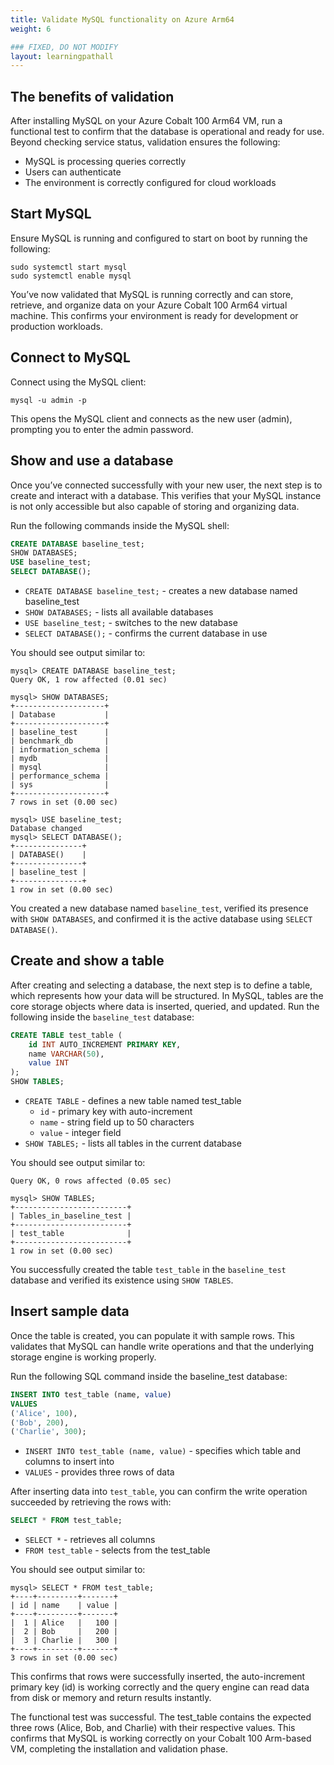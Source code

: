 ```yaml
---
title: Validate MySQL functionality on Azure Arm64
weight: 6

### FIXED, DO NOT MODIFY
layout: learningpathall
---
```


## The benefits of validation 

After installing MySQL on your Azure Cobalt 100 Arm64 VM, run a functional test to confirm that the database is operational and ready for use. Beyond checking service status, validation ensures the following:

- MySQL is processing queries correctly
- Users can authenticate
- The environment is correctly configured for cloud workloads

## Start MySQL 

Ensure MySQL is running and configured to start on boot by running the following:

```console
sudo systemctl start mysql
sudo systemctl enable mysql
```
You’ve now validated that MySQL is running correctly and can store, retrieve, and organize data on your Azure Cobalt 100 Arm64 virtual machine. This confirms your environment is ready for development or production workloads. 

## Connect to MySQL 

Connect using the MySQL client:

```console
mysql -u admin -p
```
This opens the MySQL client and connects as the new user (admin), prompting you to enter the admin password.

## Show and use a database

Once you’ve connected successfully with your new user, the next step is to create and interact with a database. This verifies that your MySQL instance is not only accessible but also capable of storing and organizing data.

Run the following commands inside the MySQL shell:

```sql
CREATE DATABASE baseline_test;
SHOW DATABASES;
USE baseline_test;
SELECT DATABASE();
```

- `CREATE DATABASE baseline_test;` - creates a new database named baseline_test
- `SHOW DATABASES;` - lists all available databases
- `USE baseline_test;` - switches to the new database
- `SELECT DATABASE();` - confirms the current database in use

You should see output similar to:

```output
mysql> CREATE DATABASE baseline_test;
Query OK, 1 row affected (0.01 sec)

mysql> SHOW DATABASES;
+--------------------+
| Database           |
+--------------------+
| baseline_test      |
| benchmark_db       |
| information_schema |
| mydb               |
| mysql              |
| performance_schema |
| sys                |
+--------------------+
7 rows in set (0.00 sec)

mysql> USE baseline_test;
Database changed
mysql> SELECT DATABASE();
+---------------+
| DATABASE()    |
+---------------+
| baseline_test |
+---------------+
1 row in set (0.00 sec)
```
You created a new database named `baseline_test`, verified its presence with `SHOW DATABASES`, and confirmed it is the active database using `SELECT DATABASE()`.

## Create and show a table

After creating and selecting a database, the next step is to define a table, which represents how your data will be structured. In MySQL, tables are the core storage objects where data is inserted, queried, and updated.
Run the following inside the `baseline_test` database:

```sql
CREATE TABLE test_table (
    id INT AUTO_INCREMENT PRIMARY KEY,
    name VARCHAR(50),
    value INT
);
SHOW TABLES;
```

- `CREATE TABLE` - defines a new table named test_table
  - `id` - primary key with auto-increment
  - `name` - string field up to 50 characters
  - `value` - integer field
- `SHOW TABLES;` - lists all tables in the current database

You should see output similar to:

```output
Query OK, 0 rows affected (0.05 sec)

mysql> SHOW TABLES;
+-------------------------+
| Tables_in_baseline_test |
+-------------------------+
| test_table              |
+-------------------------+
1 row in set (0.00 sec)
```
You successfully created the table `test_table` in the `baseline_test` database and verified its existence using `SHOW TABLES`.

## Insert sample data

Once the table is created, you can populate it with sample rows. This validates that MySQL can handle write operations and that the underlying storage engine is working properly.

Run the following SQL command inside the baseline_test database:
```sql
INSERT INTO test_table (name, value) 
VALUES 
('Alice', 100), 
('Bob', 200), 
('Charlie', 300);
```
- `INSERT INTO test_table (name, value)` - specifies which table and columns to insert into
- `VALUES` - provides three rows of data

After inserting data into `test_table`, you can confirm the write operation succeeded by retrieving the rows with:

```sql
SELECT * FROM test_table;
```
- `SELECT *` - retrieves all columns
- `FROM test_table` - selects from the test_table

You should see output similar to:

```output
mysql> SELECT * FROM test_table;
+----+---------+-------+
| id | name    | value |
+----+---------+-------+
|  1 | Alice   |   100 |
|  2 | Bob     |   200 |
|  3 | Charlie |   300 |
+----+---------+-------+
3 rows in set (0.00 sec)
```
This confirms that rows were successfully inserted, the auto-increment primary key (id) is working correctly and the query engine can read data from disk or memory and return results instantly.

The functional test was successful. The test_table contains the expected three rows (Alice, Bob, and Charlie) with their respective values. This confirms that MySQL is working correctly on your Cobalt 100 Arm-based VM, completing the installation and validation phase.
